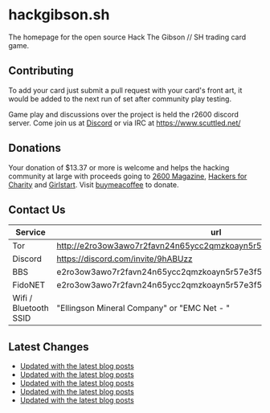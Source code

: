 # hackgibson.sh
The homepage for the open source Hack The Gibson // SH trading card game.


## Contributing

To add your card just submit a pull request with your card's front art, it would be added to the next run of set after community play testing.

Game play and discussions over the project is held the r2600 discord server. Come join us at [Discord](https://discord.com/invite/9hABUzz) or via IRC at https://www.scuttled.net/


## Donations

Your donation of $13.37 or more is welcome and helps the hacking community at large with proceeds going to [2600 Magazine](https://2600.com/), [Hackers for Charity](https://hackersforcharity.org) and [Girlstart](https://girlstart.org).  Visit [buymeacoffee](https://www.buymeacoffee.com/hackgibson.sh) to donate.


## Contact Us

Service | url
-|-
Tor | http://e2ro3ow3awo7r2favn24n65ycc2qmzkoayn5r57e3f56nvjwdcgg32ad.onion
Discord | https://discord.com/invite/9hABUzz
BBS | e2ro3ow3awo7r2favn24n65ycc2qmzkoayn5r57e3f56nvjwdcgg32ad.onion:23
FidoNET | e2ro3ow3awo7r2favn24n65ycc2qmzkoayn5r57e3f56nvjwdcgg32ad.onion:24554
Wifi / Bluetooth SSID | "Ellingson Mineral Company" or "EMC Net - <fidonet address>"

## Latest Changes
<!-- BLOG-POST-LIST:START -->
- [Updated with the latest blog posts](https://github.com/DFW2600/hackgibson.sh/commit/b3131b18e0e6d5b5d3cae5f512c558c0d4073d6f)
- [Updated with the latest blog posts](https://github.com/DFW2600/hackgibson.sh/commit/4e128090ec3a7908f6f8f6b06cb5dcac71adca00)
- [Updated with the latest blog posts](https://github.com/DFW2600/hackgibson.sh/commit/e6c07db48f54d472d967f7c7967e887d32a8a19c)
- [Updated with the latest blog posts](https://github.com/DFW2600/hackgibson.sh/commit/2d8bec06d48ebff38580b55763bc1949ea53c1b3)
- [Updated with the latest blog posts](https://github.com/DFW2600/hackgibson.sh/commit/723d11ade5ff28b6a3b0e1be6037f9c01600fdcb)
<!-- BLOG-POST-LIST:END -->
